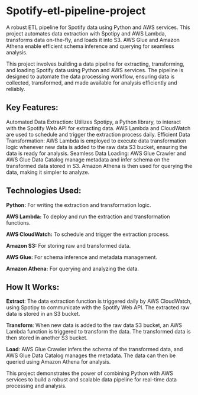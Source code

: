 # Spotify-etl-pipeline-project

A robust ETL pipeline for Spotify data using Python and AWS services. This project automates data extraction with Spotipy and AWS Lambda, transforms data on-the-fly, and loads it into S3. AWS Glue and Amazon Athena enable efficient schema inference and querying for seamless analysis.

This project involves building a data pipeline for extracting, transforming, and loading Spotify data using Python and AWS services. The pipeline is designed to automate the data processing workflow, ensuring data is collected, transformed, and made available for analysis efficiently and reliably.

## Key Features:

Automated Data Extraction: Utilizes Spotipy, a Python library, to interact with the Spotify Web API for extracting data. AWS Lambda and CloudWatch are used to schedule and trigger the extraction process daily.
Efficient Data Transformation: AWS Lambda is employed to execute data transformation logic whenever new data is added to the raw data S3 bucket, ensuring the data is ready for analysis.
Seamless Data Loading: AWS Glue Crawler and AWS Glue Data Catalog manage metadata and infer schema on the transformed data stored in S3. Amazon Athena is then used for querying the data, making it simpler to analyze.

## Technologies Used:

**Python:** For writing the extraction and transformation logic.

**AWS Lambda:** To deploy and run the extraction and transformation functions.

**AWS CloudWatch:** To schedule and trigger the extraction process.

**Amazon S3:** For storing raw and transformed data.

**AWS Glue:** For schema inference and metadata management.

**Amazon Athena:** For querying and analyzing the data.

## How It Works:

**Extract**: The data extraction function is triggered daily by AWS CloudWatch, using Spotipy to communicate with the Spotify Web API. The extracted raw data is stored in an S3 bucket.

**Transform**: When new data is added to the raw data S3 bucket, an AWS Lambda function is triggered to transform the data. The transformed data is then stored in another S3 bucket.

**Load**: AWS Glue Crawler infers the schema of the transformed data, and AWS Glue Data Catalog manages the metadata. The data can then be queried using Amazon Athena for analysis.

This project demonstrates the power of combining Python with AWS services to build a robust and scalable data pipeline for real-time data processing and analysis.
